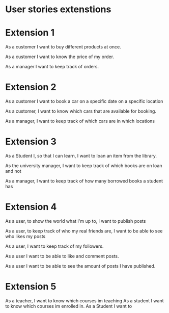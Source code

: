 # User stories extenstions

# Extension 1 

As a customer I want to buy different products at once. 

As a customer I want to know the price of my order. 

As a manager I want to keep track of orders.

# Extension 2

As a customer I want to book a car on a specific date on a specific location

As a customer, I want to know which cars that are available for booking. 

As a manager, I want to keep track of which cars are in which locations 

# Extension 3

As a Student I, so that I can learn, I want to loan an item from the library. 

As the university manager, I want to keep track of which books are on loan and not 

As a manager, I want to keep track of how many borrowed books a student has

# Extension 4

As a user, to show the world what I'm up to, I want to publish posts

As a user, to keep track of who my real friends are, I want to be able to see who likes my posts

As a user, I want to keep track of my followers.

As a user I want to be able to like and comment posts.

As a user I want to be able to see the amount of posts I have published. 


# Extension 5 

As a teacher, I want to know which courses im teaching 
As a student I want to know which courses im enrolled in.
As a Student I want to 



